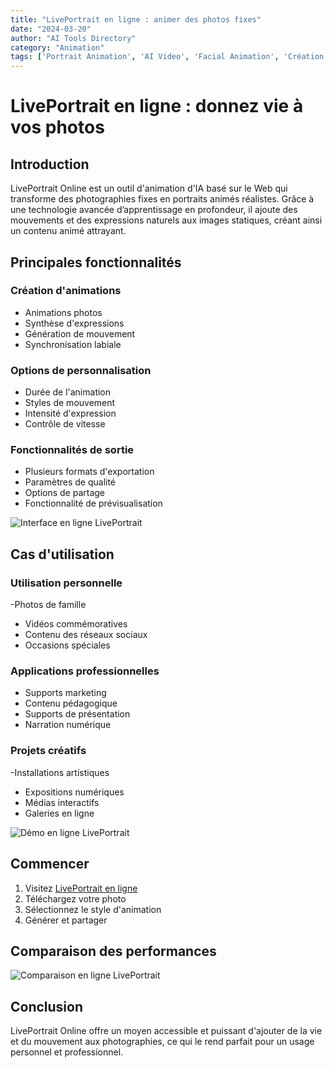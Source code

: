 ```yaml
---
title: "LivePortrait en ligne : animer des photos fixes"
date: "2024-03-20"
author: "AI Tools Directory"
category: "Animation"
tags: ['Portrait Animation', 'AI Video', 'Facial Animation', 'Création de contenu']
---
```

# LivePortrait en ligne : donnez vie à vos photos

## Introduction

LivePortrait Online est un outil d'animation d'IA basé sur le Web qui transforme des photographies fixes en portraits animés réalistes. Grâce à une technologie avancée d’apprentissage en profondeur, il ajoute des mouvements et des expressions naturels aux images statiques, créant ainsi un contenu animé attrayant.

## Principales fonctionnalités

### Création d'animations
- Animations photos
- Synthèse d'expressions
- Génération de mouvement
- Synchronisation labiale

### Options de personnalisation
- Durée de l'animation
- Styles de mouvement
- Intensité d'expression
- Contrôle de vitesse

### Fonctionnalités de sortie
- Plusieurs formats d'exportation
- Paramètres de qualité
- Options de partage
- Fonctionnalité de prévisualisation

![Interface en ligne LivePortrait](/imgs/liveportrait-online/interface.jpg)

## Cas d'utilisation

### Utilisation personnelle
-Photos de famille
- Vidéos commémoratives
- Contenu des réseaux sociaux
- Occasions spéciales

### Applications professionnelles
- Supports marketing
- Contenu pédagogique
- Supports de présentation
- Narration numérique

### Projets créatifs
-Installations artistiques
- Expositions numériques
- Médias interactifs
- Galeries en ligne

![Démo en ligne LivePortrait](/imgs/liveportrait-online/demo.jpg)

## Commencer

1. Visitez [LivePortrait en ligne](https://liveportrait-online.com)
2. Téléchargez votre photo
3. Sélectionnez le style d'animation
4. Générer et partager

## Comparaison des performances

![Comparaison en ligne LivePortrait](/imgs/liveportrait-online/comparison.jpg)

## Conclusion

LivePortrait Online offre un moyen accessible et puissant d'ajouter de la vie et du mouvement aux photographies, ce qui le rend parfait pour un usage personnel et professionnel.